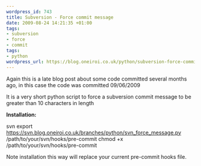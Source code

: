 ```yaml
--- 
wordpress_id: 743
title: Subversion - Force commit message
date: 2009-08-24 14:21:35 +01:00
tags: 
- subversion
- force
- commit
tags: 
- python
wordpress_url: https://blog.oneiroi.co.uk/python/subversion-force-commit-message
---
```

Again this is a late blog post about some code committed several months ago, in this case the code was committed 09/06/2009 

It is a very short python script to force a subversion commit message to be greater than 10 characters in length

<strong>Installation:</strong>

svn export <a href="https://svn.blog.oneiroi.co.uk/branches/python/svn_force_message.py">https://svn.blog.oneiroi.co.uk/branches/python/svn_force_message.py</a> /path/to/your/svn/hooks/pre-commit
chmod +x /path/to/your/svn/hooks/pre-commit

Note installation this way will replace your current pre-commit hooks file.




